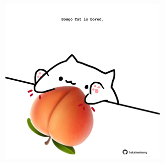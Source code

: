 <!-- built at 13/06/2025, 08:00:42 UTC -->
<p align="center">
  <img width="500" height="500" src="./ReadmeImage.svg">
</p>
